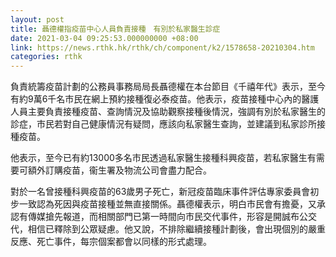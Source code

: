 ```yaml
---
layout: post
title: 聶德權指疫苗中心人員負責接種　有別於私家醫生診症
date: 2021-03-04 09:25:53.000000000 +08:00
link: https://news.rthk.hk/rthk/ch/component/k2/1578658-20210304.htm
categories: rthk
---
```


負責統籌疫苗計劃的公務員事務局局長聶德權在本台節目《千禧年代》表示，至今有約9萬6千名市民在網上預約接種復必泰疫苗。他表示，疫苗接種中心內的醫護人員主要負責接種疫苗、查詢情況及協助觀察接種後情況，強調有別於私家醫生的診症，市民若對自己健康情況有疑問，應該向私家醫生查詢，並建議到私家診所接種疫苗。

他表示，至今已有約13000多名市民透過私家醫生接種科興疫苗，若私家醫生有需要可額外訂購疫苗，衞生署及物流公司會盡力配合。

對於一名曾接種科興疫苗的63歲男子死亡，新冠疫苗臨床事件評估專家委員會初步一致認為死因與疫苗接種並無直接關係。聶德權表示，明白市民會有擔憂，又承認有傳媒搶先報道，而相關部門已第一時間向市民交代事件，形容是開誠布公交代，相信已釋除到公眾疑慮。他又說，不排除繼續接種計劃後，會出現個別的嚴重反應、死亡事件，每宗個案都會以同樣的形式處理。
